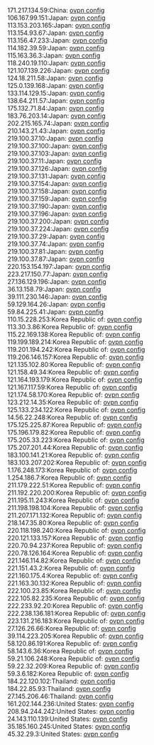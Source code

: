 171.217.134.59:China: [ovpn config](vpn/171_217_134_59.ovpn)  
106.167.99.151:Japan: [ovpn config](vpn/106_167_99_151.ovpn)  
113.153.203.165:Japan: [ovpn config](vpn/113_153_203_165.ovpn)  
113.154.93.67:Japan: [ovpn config](vpn/113_154_93_67.ovpn)  
113.156.47.233:Japan: [ovpn config](vpn/113_156_47_233.ovpn)  
114.182.39.59:Japan: [ovpn config](vpn/114_182_39_59.ovpn)  
115.163.36.3:Japan: [ovpn config](vpn/115_163_36_3.ovpn)  
118.240.19.110:Japan: [ovpn config](vpn/118_240_19_110.ovpn)  
121.107.139.226:Japan: [ovpn config](vpn/121_107_139_226.ovpn)  
124.18.211.58:Japan: [ovpn config](vpn/124_18_211_58.ovpn)  
125.0.139.168:Japan: [ovpn config](vpn/125_0_139_168.ovpn)  
133.114.129.15:Japan: [ovpn config](vpn/133_114_129_15.ovpn)  
138.64.211.57:Japan: [ovpn config](vpn/138_64_211_57.ovpn)  
175.132.71.84:Japan: [ovpn config](vpn/175_132_71_84.ovpn)  
183.76.203.14:Japan: [ovpn config](vpn/183_76_203_14.ovpn)  
202.215.165.74:Japan: [ovpn config](vpn/202_215_165_74.ovpn)  
210.143.21.43:Japan: [ovpn config](vpn/210_143_21_43.ovpn)  
219.100.37.10:Japan: [ovpn config](vpn/219_100_37_10.ovpn)  
219.100.37.100:Japan: [ovpn config](vpn/219_100_37_100.ovpn)  
219.100.37.103:Japan: [ovpn config](vpn/219_100_37_103.ovpn)  
219.100.37.11:Japan: [ovpn config](vpn/219_100_37_11.ovpn)  
219.100.37.126:Japan: [ovpn config](vpn/219_100_37_126.ovpn)  
219.100.37.131:Japan: [ovpn config](vpn/219_100_37_131.ovpn)  
219.100.37.154:Japan: [ovpn config](vpn/219_100_37_154.ovpn)  
219.100.37.158:Japan: [ovpn config](vpn/219_100_37_158.ovpn)  
219.100.37.159:Japan: [ovpn config](vpn/219_100_37_159.ovpn)  
219.100.37.190:Japan: [ovpn config](vpn/219_100_37_190.ovpn)  
219.100.37.196:Japan: [ovpn config](vpn/219_100_37_196.ovpn)  
219.100.37.200:Japan: [ovpn config](vpn/219_100_37_200.ovpn)  
219.100.37.224:Japan: [ovpn config](vpn/219_100_37_224.ovpn)  
219.100.37.29:Japan: [ovpn config](vpn/219_100_37_29.ovpn)  
219.100.37.74:Japan: [ovpn config](vpn/219_100_37_74.ovpn)  
219.100.37.81:Japan: [ovpn config](vpn/219_100_37_81.ovpn)  
219.100.37.87:Japan: [ovpn config](vpn/219_100_37_87.ovpn)  
220.153.154.197:Japan: [ovpn config](vpn/220_153_154_197.ovpn)  
223.217.150.77:Japan: [ovpn config](vpn/223_217_150_77.ovpn)  
27.136.129.196:Japan: [ovpn config](vpn/27_136_129_196.ovpn)  
36.13.158.79:Japan: [ovpn config](vpn/36_13_158_79.ovpn)  
39.111.230.146:Japan: [ovpn config](vpn/39_111_230_146.ovpn)  
59.129.164.26:Japan: [ovpn config](vpn/59_129_164_26.ovpn)  
59.84.225.41:Japan: [ovpn config](vpn/59_84_225_41.ovpn)  
110.15.228.253:Korea Republic of: [ovpn config](vpn/110_15_228_253.ovpn)  
113.30.3.86:Korea Republic of: [ovpn config](vpn/113_30_3_86.ovpn)  
115.22.169.138:Korea Republic of: [ovpn config](vpn/115_22_169_138.ovpn)  
119.199.189.214:Korea Republic of: [ovpn config](vpn/119_199_189_214.ovpn)  
119.201.194.242:Korea Republic of: [ovpn config](vpn/119_201_194_242.ovpn)  
119.206.146.157:Korea Republic of: [ovpn config](vpn/119_206_146_157.ovpn)  
121.135.102.80:Korea Republic of: [ovpn config](vpn/121_135_102_80.ovpn)  
121.158.49.34:Korea Republic of: [ovpn config](vpn/121_158_49_34.ovpn)  
121.164.193.179:Korea Republic of: [ovpn config](vpn/121_164_193_179.ovpn)  
121.167.117.59:Korea Republic of: [ovpn config](vpn/121_167_117_59.ovpn)  
121.174.58.170:Korea Republic of: [ovpn config](vpn/121_174_58_170.ovpn)  
123.212.14.35:Korea Republic of: [ovpn config](vpn/123_212_14_35.ovpn)  
125.133.234.122:Korea Republic of: [ovpn config](vpn/125_133_234_122.ovpn)  
14.56.22.248:Korea Republic of: [ovpn config](vpn/14_56_22_248.ovpn)  
175.125.225.87:Korea Republic of: [ovpn config](vpn/175_125_225_87.ovpn)  
175.196.179.82:Korea Republic of: [ovpn config](vpn/175_196_179_82.ovpn)  
175.205.33.223:Korea Republic of: [ovpn config](vpn/175_205_33_223.ovpn)  
175.207.201.44:Korea Republic of: [ovpn config](vpn/175_207_201_44.ovpn)  
183.100.141.21:Korea Republic of: [ovpn config](vpn/183_100_141_21.ovpn)  
183.103.207.202:Korea Republic of: [ovpn config](vpn/183_103_207_202.ovpn)  
1.176.248.173:Korea Republic of: [ovpn config](vpn/1_176_248_173.ovpn)  
1.254.186.7:Korea Republic of: [ovpn config](vpn/1_254_186_7.ovpn)  
211.179.222.51:Korea Republic of: [ovpn config](vpn/211_179_222_51.ovpn)  
211.192.220.200:Korea Republic of: [ovpn config](vpn/211_192_220_200.ovpn)  
211.195.11.243:Korea Republic of: [ovpn config](vpn/211_195_11_243.ovpn)  
211.198.198.104:Korea Republic of: [ovpn config](vpn/211_198_198_104.ovpn)  
211.207.171.132:Korea Republic of: [ovpn config](vpn/211_207_171_132.ovpn)  
218.147.35.80:Korea Republic of: [ovpn config](vpn/218_147_35_80.ovpn)  
220.118.198.240:Korea Republic of: [ovpn config](vpn/220_118_198_240.ovpn)  
220.121.133.157:Korea Republic of: [ovpn config](vpn/220_121_133_157.ovpn)  
220.70.94.237:Korea Republic of: [ovpn config](vpn/220_70_94_237.ovpn)  
220.78.126.164:Korea Republic of: [ovpn config](vpn/220_78_126_164.ovpn)  
221.146.114.82:Korea Republic of: [ovpn config](vpn/221_146_114_82.ovpn)  
221.151.43.2:Korea Republic of: [ovpn config](vpn/221_151_43_2.ovpn)  
221.160.175.4:Korea Republic of: [ovpn config](vpn/221_160_175_4.ovpn)  
221.163.30.132:Korea Republic of: [ovpn config](vpn/221_163_30_132.ovpn)  
222.100.23.85:Korea Republic of: [ovpn config](vpn/222_100_23_85.ovpn)  
222.105.82.235:Korea Republic of: [ovpn config](vpn/222_105_82_235.ovpn)  
222.233.92.20:Korea Republic of: [ovpn config](vpn/222_233_92_20.ovpn)  
222.238.136.181:Korea Republic of: [ovpn config](vpn/222_238_136_181.ovpn)  
223.131.216.183:Korea Republic of: [ovpn config](vpn/223_131_216_183.ovpn)  
27.126.26.66:Korea Republic of: [ovpn config](vpn/27_126_26_66.ovpn)  
39.114.223.205:Korea Republic of: [ovpn config](vpn/39_114_223_205.ovpn)  
58.120.86.191:Korea Republic of: [ovpn config](vpn/58_120_86_191.ovpn)  
58.143.6.36:Korea Republic of: [ovpn config](vpn/58_143_6_36.ovpn)  
59.21.106.248:Korea Republic of: [ovpn config](vpn/59_21_106_248.ovpn)  
59.22.32.209:Korea Republic of: [ovpn config](vpn/59_22_32_209.ovpn)  
59.3.6.182:Korea Republic of: [ovpn config](vpn/59_3_6_182.ovpn)  
184.22.120.102:Thailand: [ovpn config](vpn/184_22_120_102.ovpn)  
184.22.85.93:Thailand: [ovpn config](vpn/184_22_85_93.ovpn)  
27.145.206.46:Thailand: [ovpn config](vpn/27_145_206_46.ovpn)  
161.202.144.236:United States: [ovpn config](vpn/161_202_144_236.ovpn)  
208.94.244.242:United States: [ovpn config](vpn/208_94_244_242.ovpn)  
24.143.110.139:United States: [ovpn config](vpn/24_143_110_139.ovpn)  
35.185.160.245:United States: [ovpn config](vpn/35_185_160_245.ovpn)  
45.32.29.3:United States: [ovpn config](vpn/45_32_29_3.ovpn)  
